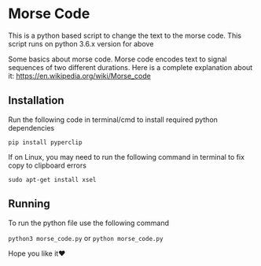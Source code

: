 # Morse Code
This is a python based script to change the text to the morse code.
This script runs on python 3.6.x version for above

Some basics about morse code. Morse code encodes text to signal sequences of two different durations.
Here is a complete explanation about it: https://en.wikipedia.org/wiki/Morse_code

## Installation

Run the following code in terminal/cmd to install required python dependencies

`pip install pyperclip`

If on Linux, you may need to run the following command in terminal to fix copy to clipboard errors

`sudo apt-get install xsel`

## Running

To run the python file use the following command

`python3 morse_code.py` or `python morse_code.py`

Hope you like it❤️
